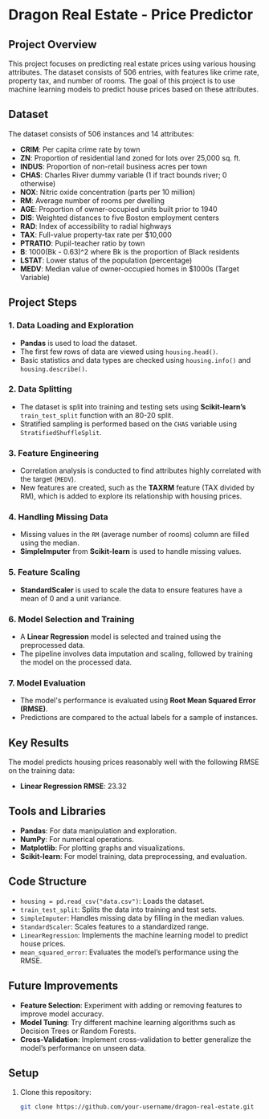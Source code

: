 # Dragon Real Estate - Price Predictor

## Project Overview

This project focuses on predicting real estate prices using various housing attributes. The dataset consists of 506 entries, with features like crime rate, property tax, and number of rooms. The goal of this project is to use machine learning models to predict house prices based on these attributes.

## Dataset

The dataset consists of 506 instances and 14 attributes:
- **CRIM**: Per capita crime rate by town
- **ZN**: Proportion of residential land zoned for lots over 25,000 sq. ft.
- **INDUS**: Proportion of non-retail business acres per town
- **CHAS**: Charles River dummy variable (1 if tract bounds river; 0 otherwise)
- **NOX**: Nitric oxide concentration (parts per 10 million)
- **RM**: Average number of rooms per dwelling
- **AGE**: Proportion of owner-occupied units built prior to 1940
- **DIS**: Weighted distances to five Boston employment centers
- **RAD**: Index of accessibility to radial highways
- **TAX**: Full-value property-tax rate per $10,000
- **PTRATIO**: Pupil-teacher ratio by town
- **B**: 1000(Bk - 0.63)^2 where Bk is the proportion of Black residents
- **LSTAT**: Lower status of the population (percentage)
- **MEDV**: Median value of owner-occupied homes in $1000s (Target Variable)

## Project Steps

### 1. Data Loading and Exploration
- **Pandas** is used to load the dataset.
- The first few rows of data are viewed using `housing.head()`.
- Basic statistics and data types are checked using `housing.info()` and `housing.describe()`.

### 2. Data Splitting
- The dataset is split into training and testing sets using **Scikit-learn’s** `train_test_split` function with an 80-20 split.
- Stratified sampling is performed based on the `CHAS` variable using `StratifiedShuffleSplit`.

### 3. Feature Engineering
- Correlation analysis is conducted to find attributes highly correlated with the target (`MEDV`).
- New features are created, such as the **TAXRM** feature (TAX divided by RM), which is added to explore its relationship with housing prices.

### 4. Handling Missing Data
- Missing values in the `RM` (average number of rooms) column are filled using the median.
- **SimpleImputer** from **Scikit-learn** is used to handle missing values.

### 5. Feature Scaling
- **StandardScaler** is used to scale the data to ensure features have a mean of 0 and a unit variance.

### 6. Model Selection and Training
- A **Linear Regression** model is selected and trained using the preprocessed data.
- The pipeline involves data imputation and scaling, followed by training the model on the processed data.

### 7. Model Evaluation
- The model's performance is evaluated using **Root Mean Squared Error (RMSE)**.
- Predictions are compared to the actual labels for a sample of instances.

## Key Results
The model predicts housing prices reasonably well with the following RMSE on the training data:
- **Linear Regression RMSE**: 23.32

## Tools and Libraries
- **Pandas**: For data manipulation and exploration.
- **NumPy**: For numerical operations.
- **Matplotlib**: For plotting graphs and visualizations.
- **Scikit-learn**: For model training, data preprocessing, and evaluation.
  
## Code Structure
- `housing = pd.read_csv("data.csv")`: Loads the dataset.
- `train_test_split`: Splits the data into training and test sets.
- `SimpleImputer`: Handles missing data by filling in the median values.
- `StandardScaler`: Scales features to a standardized range.
- `LinearRegression`: Implements the machine learning model to predict house prices.
- `mean_squared_error`: Evaluates the model’s performance using the RMSE.

## Future Improvements
- **Feature Selection**: Experiment with adding or removing features to improve model accuracy.
- **Model Tuning**: Try different machine learning algorithms such as Decision Trees or Random Forests.
- **Cross-Validation**: Implement cross-validation to better generalize the model’s performance on unseen data.

## Setup
1. Clone this repository:  
   ```bash
   git clone https://github.com/your-username/dragon-real-estate.git
